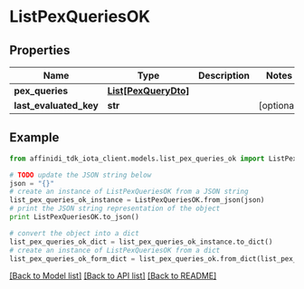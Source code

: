 # ListPexQueriesOK

## Properties

| Name                   | Type                                    | Description | Notes      |
| ---------------------- | --------------------------------------- | ----------- | ---------- |
| **pex_queries**        | [**List[PexQueryDto]**](PexQueryDto.md) |             |
| **last_evaluated_key** | **str**                                 |             | [optional] |

## Example

```python
from affinidi_tdk_iota_client.models.list_pex_queries_ok import ListPexQueriesOK

# TODO update the JSON string below
json = "{}"
# create an instance of ListPexQueriesOK from a JSON string
list_pex_queries_ok_instance = ListPexQueriesOK.from_json(json)
# print the JSON string representation of the object
print ListPexQueriesOK.to_json()

# convert the object into a dict
list_pex_queries_ok_dict = list_pex_queries_ok_instance.to_dict()
# create an instance of ListPexQueriesOK from a dict
list_pex_queries_ok_form_dict = list_pex_queries_ok.from_dict(list_pex_queries_ok_dict)
```

[[Back to Model list]](../README.md#documentation-for-models) [[Back to API list]](../README.md#documentation-for-api-endpoints) [[Back to README]](../README.md)
